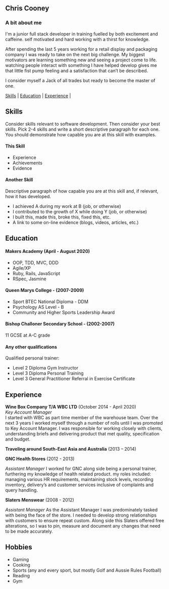 ## Chris Cooney

### A bit about me

I'm a junior full stack developer in training fuelled by both excitement and caffeine. self motivated and hard working with a thirst for knowledge.

After spending the last 5 years working for a retail display and packaging company I was ready to take on the next big challenge. My biggest motivators are learning something new and seeing a project come to life. watching people interact with something I have helped develop gives me that little fist pump feeling and a satisfaction that can’t be described. 

I consider myself a Jack of all trades but ready to become the master of one. 


[Skills](#skills) | [Education](#education) | [Experience](#experience) |

## Skills

Consider skills relevant to software development. Then consider your best skills. Pick 2-4 skills and write a short descriptive paragraph for each one. You should demonstrate how capable you are at this skill with examples.

#### This Skill

- Experience
- Achievements
- Evidence

#### Another Skill

Descriptive paragraph of how capable you are at this skill and, if relevant, how it has developed.

- I achieved A during my work at B (job, or otherwise)
- I contributed to the growth of X while doing Y (job, or otherwise)
- I built this, made this, broke this, fixed this, etc.
- A link to some on-line evidence (blogs, videos, articles, etc.)

## Education

#### Makers Academy (April - August 2020)

- OOP, TDD, MVC, DDD
- Agile/XP
- Ruby, Rails, JavaScript
- RSpec, Jasmine

#### Queen Marys College - (2007-2009)

- Sport BTEC National Diploma - DDM
- Psychology AS Level         - B
- Community and Higher Sports Leadership Award

#### Bishop Challoner Secondary School - (2002-2007)

11 GCSE at A-C grade

#### Any other qualifications

Qualified personal trainer:
- Level 2 Diploma Gym Instructor 			
- Level 3 Diploma Personal Training 			
- Level 3 General Practitioner Referral in Exercise Certificate 

## Experience

**Wine Box Company T/A WBC LTD** (October 2014 - April 2020)    
*Key Account Manager*  
I started with WBC as part time member of the warehouse team. Over the next 3 years I worked myself through a number of rolls until I was promoted to Key Account Manager. I was responsible for working closely with clients, understanding briefs and delivering product that met quality, specification and budget. 

**Traveling around South-East Asia and Australia** (2013 – 2014) 

**GNC Health Stores** (2012 - 2013)

*Assistant Manager*
I worked for GNC along side being a personal trainer, furthering my knowledge of health related product. my roles included: managing various HR requirements, maintaining stock levels, recording inventory, delivery’s and customer services inclusive of complaints and query handling.

**Slaters Menswear** (2008 - 2012)

*Assistant Manager*
As the Assistant Manager I was predominately tasked with being the face of the store. I needed to develop strong relationships with customers to ensure repeat custom. Along side this Slaters offered free alterations, so I was to pin, measure and document any changes that need to be made accurately.

## Hobbies
- Gaming 
- Cooking 
- Sports (any and every sport, but mostly Golf and Aussie Rules Football) 
- Reading
- Gym
